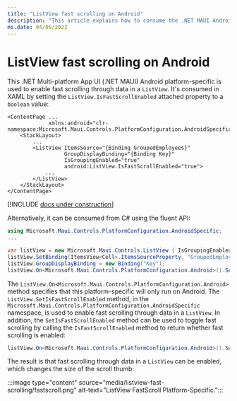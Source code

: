 ```yaml
---
title: "ListView fast scrolling on Android"
description: "This article explains how to consume the .NET MAUI Android platform-specific that enables fast scrolling through data in a ListView."
ms.date: 04/05/2022
---
```


# ListView fast scrolling on Android

This .NET Multi-platform App UI (.NET MAUI) Android platform-specific is used to enable fast scrolling through data in a `ListView`. It's consumed in XAML by setting the `ListView.IsFastScrollEnabled` attached property to a `boolean` value:

```xaml
<ContentPage ...
             xmlns:android="clr-namespace:Microsoft.Maui.Controls.PlatformConfiguration.AndroidSpecific;assembly=Microsoft.Maui.Controls">
    <StackLayout>
        ...
        <ListView ItemsSource="{Binding GroupedEmployees}"
                  GroupDisplayBinding="{Binding Key}"
                  IsGroupingEnabled="true"
                  android:ListView.IsFastScrollEnabled="true">
            ...
        </ListView>
    </StackLayout>
</ContentPage>
```

[!INCLUDE [docs under construction](~/includes/preview-note.md)]

Alternatively, it can be consumed from C# using the fluent API:

```csharp
using Microsoft.Maui.Controls.PlatformConfiguration.AndroidSpecific;
...

var listView = new Microsoft.Maui.Controls.ListView { IsGroupingEnabled = true, ... };
listView.SetBinding(ItemsView<Cell>.ItemsSourceProperty, "GroupedEmployees");
listView.GroupDisplayBinding = new Binding("Key");
listView.On<Microsoft.Maui.Controls.PlatformConfiguration.Android>().SetIsFastScrollEnabled(true);
```

The `ListView.On<Microsoft.Maui.Controls.PlatformConfiguration.Android>` method specifies that this platform-specific will only run on Android. The `ListView.SetIsFastScrollEnabled` method, in the `Microsoft.Maui.Controls.PlatformConfiguration.AndroidSpecific` namespace, is used to enable fast scrolling through data in a `ListView`. In addition, the `SetIsFastScrollEnabled` method can be used to toggle fast scrolling by calling the `IsFastScrollEnabled` method to return whether fast scrolling is enabled:

```csharp
listView.On<Microsoft.Maui.Controls.PlatformConfiguration.Android>().SetIsFastScrollEnabled(!listView.On<Microsoft.Maui.Controls.PlatformConfiguration.Android>().IsFastScrollEnabled());
```

The result is that fast scrolling through data in a `ListView` can be enabled, which changes the size of the scroll thumb:

:::image type="content" source="media/listview-fast-scrolling/fastscroll.png" alt-text="ListView FastScroll Platform-Specific.":::
